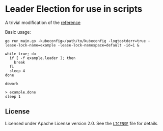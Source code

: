 Leader Election for use in scripts
===================================

A trivial modification of the [reference](https://github.com/kubernetes/client-go/blob/master/examples/leader-election/main.go)

Basic usage:
```
go run main.go -kubeconfig=/path/to/kubeconfig -logtostderr=true -lease-lock-name=example -lease-lock-namespace=default -id=1 &

while true; do
  if [ -f example.leader ]; then
    break
  fi
  sleep 4
done

dowork

> example.done
sleep 1
```

License
-------

Licensed under Apache License version 2.0. See the [`LICENSE`](LICENSE) file for
details.
